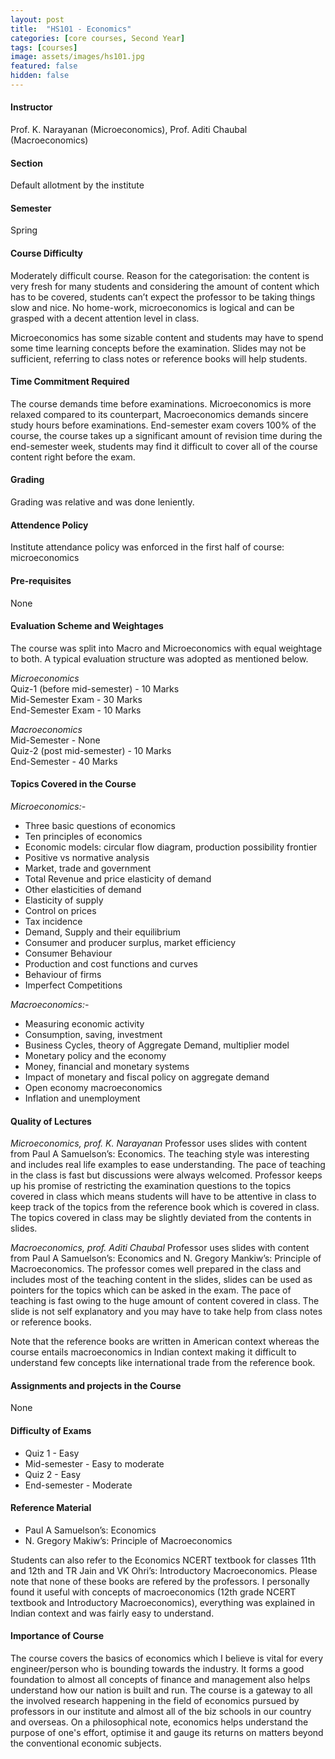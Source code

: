 ```yaml
---
layout: post
title:  "HS101 - Economics"
categories: [core courses, Second Year]
tags: [courses]
image: assets/images/hs101.jpg
featured: false
hidden: false
---
```


#### Instructor
Prof. K. Narayanan (Microeconomics), Prof. Aditi Chaubal (Macroeconomics)

#### Section
Default allotment by the institute

#### Semester
Spring

#### Course Difficulty
Moderately difficult course. 
Reason for the categorisation: the content is very fresh for many students and considering the amount of content which has to be covered, students can’t expect the professor to be taking things slow and nice. No home-work, microeconomics is logical and can be grasped with a decent attention level in class. 

Microeconomics has some sizable content and students may have to spend some time learning concepts before the examination. Slides may not be sufficient, referring to class notes or reference books will help students. 


#### Time Commitment Required
The course demands time before examinations. Microeconomics is more relaxed compared to its counterpart, Macroeconomics demands sincere study hours before examinations. End-semester exam covers 100% of the course, the course takes up a significant amount of revision time during the end-semester week, students may find it difficult to cover all of the course content right before the exam. 


#### Grading
Grading was relative and was done leniently. 

#### Attendence Policy
Institute attendance policy was enforced in the first half of course: microeconomics

#### Pre-requisites
None

#### Evaluation Scheme and Weightages
The course was split into Macro and Microeconomics with equal weightage to both. A typical evaluation structure was adopted as mentioned below.

*Microeconomics*<br>
Quiz-1 (before mid-semester) - 10 Marks<br>
Mid-Semester Exam - 30 Marks<br>
End-Semester Exam - 10 Marks<br>

*Macroeconomics*<br>
Mid-Semester - None<br>
Quiz-2 (post mid-semester) - 10 Marks<br>
End-Semester - 40 Marks

#### Topics Covered in the Course
*Microeconomics:-*
* Three basic questions of economics
* Ten principles of economics
* Economic models: circular flow diagram, production possibility frontier
* Positive vs normative analysis
* Market, trade and government
* Total Revenue and price elasticity of demand
* Other elasticities of demand
* Elasticity of supply
* Control on prices
* Tax incidence
* Demand, Supply and their equilibrium
* Consumer and producer surplus, market efficiency
* Consumer Behaviour
* Production and cost functions and curves
* Behaviour of firms
* Imperfect Competitions

*Macroeconomics:-*
* Measuring economic activity
* Consumption, saving, investment
* Business Cycles, theory of Aggregate Demand, multiplier model
* Monetary policy and the economy
* Money, financial and monetary systems
* Impact of monetary and fiscal policy on aggregate demand
* Open economy macroeconomics
* Inflation and unemployment


#### Quality of Lectures
*Microeconomics, prof. K. Narayanan*
Professor uses slides with content from Paul A Samuelson’s: Economics. 
The teaching style was interesting and includes real life examples to ease understanding. The pace of teaching in the class is fast but discussions were always welcomed. Professor keeps up his promise of restricting the examination questions to the topics covered in class which means students will have to be attentive in class to keep track of the topics from the reference book which is covered in class. The topics covered in class may be slightly deviated from the contents in slides.

*Macroeconomics, prof. Aditi Chaubal*
Professor uses slides with content from Paul A Samuelson’s: Economics and N. Gregory Mankiw’s: Principle of Macroeconomics. The professor comes well prepared in the class and includes most of the teaching content in the slides, slides can be used as pointers for the topics which can be asked in the exam. The pace of teaching is fast owing to the huge amount of content covered in class. The slide is not self explanatory and you may have to take help from class notes or reference books. 

Note that the reference books are written in American context whereas the course entails macroeconomics in Indian context making it difficult to understand few concepts like international trade from the reference book. 

#### Assignments and projects in the Course
None

#### Difficulty of Exams
* Quiz 1 - Easy
* Mid-semester - Easy to moderate
* Quiz 2 - Easy
* End-semester - Moderate

#### Reference Material
* Paul A Samuelson’s: Economics
* N. Gregory Makiw’s: Principle of Macroeconomics

Students can also refer to the Economics NCERT textbook for classes 11th and 12th and TR Jain and VK Ohri’s: Introductory Macroeconomics. Please note that none of these books are refered by the professors.  I personally found it useful with concepts of macroeconomics (12th grade NCERT textbook and Introductory Macroeconomics), everything was explained in Indian context and was fairly easy to understand. 

#### Importance of Course
The course covers the basics of economics which I believe is vital for every engineer/person who is bounding towards the industry. It forms a good foundation to almost all concepts of finance and management also helps understand how our nation is built and run. The course is a gateway to all the involved research happening in the field of economics pursued by professors in our institute and almost all of the biz schools in our country and overseas. On a philosophical note, economics helps understand the purpose of one's effort, optimise it and gauge its returns on matters beyond the conventional economic subjects.

